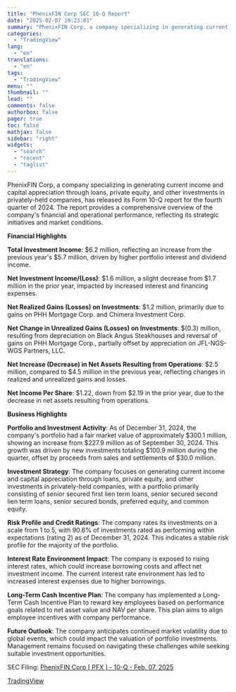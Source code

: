 ```yaml
---
title: "PhenixFIN Corp SEC 10-Q Report"
date: "2025-02-07 19:23:01"
summary: "PhenixFIN Corp, a company specializing in generating current income and capital appreciation through loans, private equity, and other investments in privately-held companies, has released its Form 10-Q report for the fourth quarter of 2024. The report provides a comprehensive overview of the company's financial and operational performance, reflecting its strategic..."
categories:
  - "TradingView"
lang:
  - "en"
translations:
  - "en"
tags:
  - "TradingView"
menu: ""
thumbnail: ""
lead: ""
comments: false
authorbox: false
pager: true
toc: false
mathjax: false
sidebar: "right"
widgets:
  - "search"
  - "recent"
  - "taglist"
---
```


PhenixFIN Corp, a company specializing in generating current income and capital appreciation through loans, private equity, and other investments in privately-held companies, has released its Form 10-Q report for the fourth quarter of 2024. The report provides a comprehensive overview of the company's financial and operational performance, reflecting its strategic initiatives and market conditions.

**Financial Highlights**

**Total Investment Income**: $6.2 million, reflecting an increase from the previous year's $5.7 million, driven by higher portfolio interest and dividend income.

**Net Investment Income/(Loss)**: $1.6 million, a slight decrease from $1.7 million in the prior year, impacted by increased interest and financing expenses.

**Net Realized Gains (Losses) on Investments**: $1.2 million, primarily due to gains on PHH Mortgage Corp. and Chimera Investment Corp.

**Net Change in Unrealized Gains (Losses) on Investments**: $(0.3) million, resulting from depreciation on Black Angus Steakhouses and reversal of gains on PHH Mortgage Corp., partially offset by appreciation on JFL-NGS-WGS Partners, LLC.

**Net Increase (Decrease) in Net Assets Resulting from Operations**: $2.5 million, compared to $4.5 million in the previous year, reflecting changes in realized and unrealized gains and losses.

**Net Income Per Share**: $1.22, down from $2.19 in the prior year, due to the decrease in net assets resulting from operations.

**Business Highlights**

**Portfolio and Investment Activity**: As of December 31, 2024, the company's portfolio had a fair market value of approximately $300.1 million, showing an increase from $227.9 million as of September 30, 2024. This growth was driven by new investments totaling $100.9 million during the quarter, offset by proceeds from sales and settlements of $30.0 million.

**Investment Strategy**: The company focuses on generating current income and capital appreciation through loans, private equity, and other investments in privately-held companies, with a portfolio primarily consisting of senior secured first lien term loans, senior secured second lien term loans, senior secured bonds, preferred equity, and common equity.

**Risk Profile and Credit Ratings**: The company rates its investments on a scale from 1 to 5, with 90.6% of investments rated as performing within expectations (rating 2) as of December 31, 2024. This indicates a stable risk profile for the majority of the portfolio.

**Interest Rate Environment Impact**: The company is exposed to rising interest rates, which could increase borrowing costs and affect net investment income. The current interest rate environment has led to increased interest expenses due to higher borrowings.

**Long-Term Cash Incentive Plan**: The company has implemented a Long-Term Cash Incentive Plan to reward key employees based on performance goals related to net asset value and NAV per share. This plan aims to align employee incentives with company performance.

**Future Outlook**: The company anticipates continued market volatility due to global events, which could impact the valuation of portfolio investments. Management remains focused on navigating these challenges while seeking suitable investment opportunities.

SEC Filing: [PhenixFIN Corp [ PFX ] - 10-Q - Feb. 07, 2025](https://www.sec.gov/Archives/edgar/data/1490349/000121390025011052/ea0229161-10q_phenixfin.htm)

[TradingView](https://www.tradingview.com/news/tradingview:cde522abd0c7a:0-phenixfin-corp-sec-10-q-report/)

